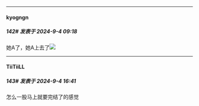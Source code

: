 ﻿
*****

####  kyogngn  
##### 142#       发表于 2024-9-4 09:18

她A了，她A上去了<img src="https://static.saraba1st.com/image/smiley/face2017/073.png" referrerpolicy="no-referrer">


*****

####  TiiTiiLL  
##### 143#       发表于 2024-9-4 16:41

怎么一股马上就要完结了的感觉

